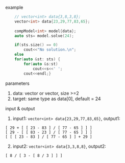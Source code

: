 example

```c++
    // vector<int> data{3,8,3,8};
    vector<int> data{23,29,77,83,65};
    
    compModel<int> model{data};
    auto sts= model.solve(24);

    if(sts.size() == 0)
        cout<<"No solution.\n";
    else 
    for(auto &st: sts) {
        for(auto &s:st)
            cout<<s<<' ';
        cout<<endl;}        
```
parameters

1. data: vector<int> or vector<long>, size >=2
2. target: same type as data[0], default = 24

input & output

1. input1: `vector<int> data{23,29,77,83,65}`, output1: 
```plain
[ 29 + [ [ 23 - 83 ] / [ 77 - 65 ] ] ] 
[ 29 - [ [ 83 - 23 ] / [ 77 - 65 ] ] ] 
[ [ [ 23 - 83 ] / [ 77 - 65 ] ] + 29 ] 
```

2. input2: `vector<int> data{3,3,8,8}`, output2: 
```plain
[ 8 / [ 3 - [ 8 / 3 ] ] ] 
```

